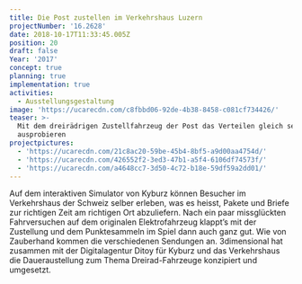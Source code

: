 ```yaml
---
title: Die Post zustellen im Verkehrshaus Luzern
projectNumber: '16.2628'
date: 2018-10-17T11:33:45.005Z
position: 20
draft: false
Year: '2017'
concept: true
planning: true
implementation: true
activities:
  - Ausstellungsgestaltung
image: 'https://ucarecdn.com/c8fbbd06-92de-4b38-8458-c081cf734426/'
teaser: >-
  Mit dem dreirädrigen Zustellfahrzeug der Post das Verteilen gleich selber
  ausprobieren
projectpictures:
  - 'https://ucarecdn.com/21c8ac20-59be-45b4-8bf5-a9d00aa4754d/'
  - 'https://ucarecdn.com/426552f2-3ed3-47b1-a5f4-6106df74573f/'
  - 'https://ucarecdn.com/a4648cc7-3d50-4c72-b18e-59df59a2dd01/'
---
```

Auf dem interaktiven Simulator von Kyburz können Besucher im Verkehrshaus der Schweiz selber erleben, was es heisst, Pakete und Briefe zur richtigen Zeit am richtigen Ort abzuliefern. Nach ein paar missglückten Fahrversuchen auf dem originalen Elektrofahrzeug klappt’s mit der Zustellung und dem Punktesammeln im Spiel dann auch ganz gut. Wie von Zauberhand kommen die verschiedenen Sendungen an. 3dimensional hat zusammen mit der Digitalagentur Ditoy für Kyburz und das Verkehrshaus die Daueraustellung zum Thema Dreirad-Fahrzeuge konzipiert und umgesetzt.
